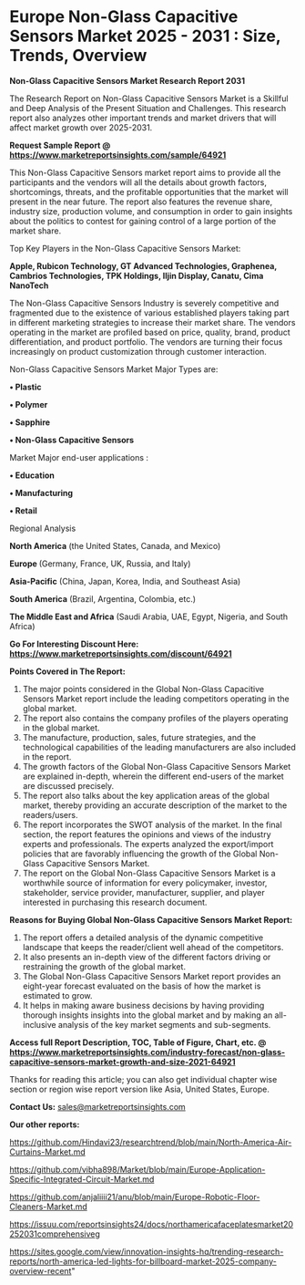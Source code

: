 # Europe Non-Glass Capacitive Sensors Market 2025 - 2031 : Size, Trends, Overview

<strong>Non-Glass Capacitive Sensors Market Research Report 2031</strong>

The Research Report on Non-Glass Capacitive Sensors Market is a Skillful and Deep Analysis of the Present Situation and Challenges. This research report also analyzes other important trends and market drivers that will affect market growth over 2025-2031.

<strong>Request Sample Report @ <a href=https://www.marketreportsinsights.com/sample/64921>https://www.marketreportsinsights.com/sample/64921</a></strong>

This Non-Glass Capacitive Sensors market report aims to provide all the participants and the vendors will all the details about growth factors, shortcomings, threats, and the profitable opportunities that the market will present in the near future. The report also features the revenue share, industry size, production volume, and consumption in order to gain insights about the politics to contest for gaining control of a large portion of the market share.

Top Key Players in the Non-Glass Capacitive Sensors Market:

<strong>Apple, Rubicon Technology, GT Advanced Technologies, Graphenea, Cambrios Technologies, TPK Holdings, Iljin Display, Canatu, Cima NanoTech</strong>

The Non-Glass Capacitive Sensors Industry is severely competitive and fragmented due to the existence of various established players taking part in different marketing strategies to increase their market share. The vendors operating in the market are profiled based on price, quality, brand, product differentiation, and product portfolio. The vendors are turning their focus increasingly on product customization through customer interaction.

Non-Glass Capacitive Sensors Market Major Types are:

<strong>• Plastic

• Polymer

• Sapphire

• Non-Glass Capacitive Sensors</strong>

Market Major end-user applications :

<strong>• Education

• Manufacturing

• Retail</strong>

Regional Analysis

</u><strong><b>North America</b></strong> (the United States, Canada, and Mexico)

<strong><b>Europe </b></strong>(Germany, France, UK, Russia, and Italy)

<strong><b>Asia-Pacific</b></strong> (China, Japan, Korea, India, and Southeast Asia)

<strong><b>South America</b></strong> (Brazil, Argentina, Colombia, etc.)

<strong><b>The Middle East and Africa</b></strong> (Saudi Arabia, UAE, Egypt, Nigeria, and South Africa)

<strong>Go For Interesting Discount Here: <a href=https://www.marketreportsinsights.com/discount/64921>https://www.marketreportsinsights.com/discount/64921</a></strong>

<strong>Points Covered in The Report:</strong>
<ol>
  <li>The major points considered in the Global Non-Glass Capacitive Sensors Market report include the leading competitors operating in the global market.</li>
  <li>The report also contains the company profiles of the players operating in the global market.</li>
  <li>The manufacture, production, sales, future strategies, and the technological capabilities of the leading manufacturers are also included in the report.</li>
  <li>The growth factors of the Global Non-Glass Capacitive Sensors Market are explained in-depth, wherein the different end-users of the market are discussed precisely.</li>
  <li>The report also talks about the key application areas of the global market, thereby providing an accurate description of the market to the readers/users.</li>
  <li>The report incorporates the SWOT analysis of the market. In the final section, the report features the opinions and views of the industry experts and professionals. The experts analyzed the export/import policies that are favorably influencing the growth of the Global Non-Glass Capacitive Sensors Market.</li>
  <li>The report on the Global Non-Glass Capacitive Sensors Market is a worthwhile source of information for every policymaker, investor, stakeholder, service provider, manufacturer, supplier, and player interested in purchasing this research document.</li>
</ol>
<strong>Reasons for Buying Global Non-Glass Capacitive Sensors Market Report:</strong>

<ol>
  <li>The report offers a detailed analysis of the dynamic competitive landscape that keeps the reader/client well ahead of the competitors.</li>
  <li>It also presents an in-depth view of the different factors driving or restraining the growth of the global market.</li>
  <li>The Global Non-Glass Capacitive Sensors Market report provides an eight-year forecast evaluated on the basis of how the market is estimated to grow.</li>
  <li>It helps in making aware business decisions by having providing thorough insights insights into the global market and by making an all-inclusive analysis of the key market segments and sub-segments.</li>
</ol>
<strong>Access full Report Description, TOC, Table of Figure, Chart, etc. @ <a href=https://www.marketreportsinsights.com/industry-forecast/non-glass-capacitive-sensors-market-growth-and-size-2021-64921>https://www.marketreportsinsights.com/industry-forecast/non-glass-capacitive-sensors-market-growth-and-size-2021-64921</a></strong>


Thanks for reading this article; you can also get individual chapter wise section or region wise report version like Asia, United States, Europe.

<strong>Contact Us:</strong>
sales@marketreportsinsights.com

<strong>Our other reports:</strong>

<a href=https://github.com/Hindavi23/researchtrend/blob/main/North-America-Air-Curtains-Market.md>https://github.com/Hindavi23/researchtrend/blob/main/North-America-Air-Curtains-Market.md</a>

<a href=https://github.com/vibha898/Market/blob/main/Europe-Application-Specific-Integrated-Circuit-Market.md>https://github.com/vibha898/Market/blob/main/Europe-Application-Specific-Integrated-Circuit-Market.md</a>

<a href=https://github.com/anjaliiii21/anu/blob/main/Europe-Robotic-Floor-Cleaners-Market.md>https://github.com/anjaliiii21/anu/blob/main/Europe-Robotic-Floor-Cleaners-Market.md</a>

<a href=https://issuu.com/reportsinsights24/docs/northamericafaceplatesmarket20252031comprehensiveg>https://issuu.com/reportsinsights24/docs/northamericafaceplatesmarket20252031comprehensiveg</a>

<a href=https://sites.google.com/view/innovation-insights-hq/trending-research-reports/north-america-led-lights-for-billboard-market-2025-company-overview-recent>https://sites.google.com/view/innovation-insights-hq/trending-research-reports/north-america-led-lights-for-billboard-market-2025-company-overview-recent</a>"
